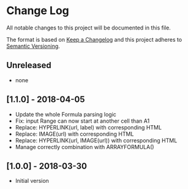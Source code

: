 # Change Log

All notable changes to this project will be documented in this file.

The format is based on [Keep a Changelog](http://keepachangelog.com/)
and this project adheres to [Semantic Versioning](http://semver.org/).

## Unreleased
<!-- Add new, unreleased changes here. -->
* none

## [1.1.0] - 2018-04-05
* Update the whole Formula parsing logic
* Fix: input Range can now start at another cell than A1
* Replace: HYPERLINK(url, label) with corresponding HTML
* Replace: IMAGE(url) with corresponding HTML
* Replace: HYPERLINK(url, IMAGE(url)) with corresponding HTML
* Manage correctly combination with ARRAYFORMULA()

## [1.0.0] - 2018-03-30
* Initial version
